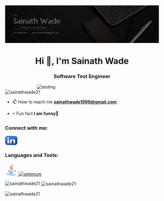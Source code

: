 ![logo](https://github.com/sainathwade21/sainathwade21/blob/main/Screenshot%20(8).png)
<h1 align="center">Hi 👋, I'm Sainath Wade</h1>
<h3 align="center">Software Test Engineer</h3>

<img align="right" alt="testing" width="400" src="https://miro.medium.com/v2/resize:fit:720/format:webp/1*oUAAR9fnsmpstFhqmZZ55g.gif">

<p align="left"> <img src="https://komarev.com/ghpvc/?username=sainathwade21&label=Profile%20views&color=0e75b6&style=flat" alt="sainathwade21" /> </p>

- 📫 How to reach me **sainathwade1999@gmail.com**

- ⚡ Fun fact **I am funny🤣**

<h3 align="left">Connect with me:</h3>
<p align="left">
<a href="www.linkedin.com/in/sainathwade-tester" target="blank"><img align="center" src="https://github.com/sainathwade21/sainathwade21/blob/main/download.png" alt="link" height="30" width="40" /></a>

</p>

<h3 align="left">Languages and Tools:</h3>
<p align="left"> <a href="https://www.java.com" target="_blank" rel="noreferrer"> <img src="https://raw.githubusercontent.com/devicons/devicon/master/icons/java/java-original.svg" alt="java" width="40" height="40"/> </a> <a href="https://www.selenium.dev" target="_blank" rel="noreferrer"> <img src="https://raw.githubusercontent.com/detain/svg-logos/780f25886640cef088af994181646db2f6b1a3f8/svg/selenium-logo.svg" alt="selenium" width="40" height="40"/> </a> </p>

<p><img align="left" src="https://github-readme-stats.vercel.app/api/top-langs?username=sainathwade21&show_icons=true&locale=en&layout=compact" alt="sainathwade21" /></p>

<p>&nbsp;<img align="center" src="https://github-readme-stats.vercel.app/api?username=sainathwade21&show_icons=true&locale=en" alt="sainathwade21" /></p>

<p><img align="center" src="https://github-readme-streak-stats.herokuapp.com/?user=sainathwade21&" alt="sainathwade21" /></p>
